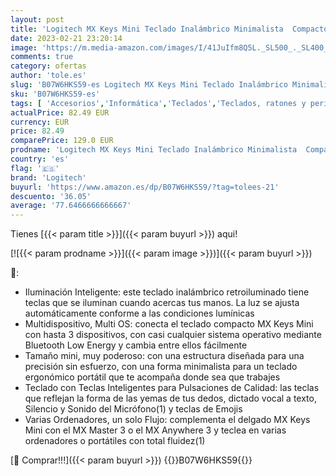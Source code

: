 ```yaml
---
layout: post
title: 'Logitech MX Keys Mini Teclado Inalámbrico Minimalista  Compacto  Bluetooth  Retroiluminado  USB-C  Compatible con Apple macOS  iOS  Windows  Linux Android  de Metal  Rosa'
date: 2023-02-21 23:20:14
image: 'https://m.media-amazon.com/images/I/41JuIfm8Q5L._SL500_._SL400_.jpg'
comments: true
category: ofertas
author: 'tole.es'
slug: 'B07W6HKS59-es Logitech MX Keys Mini Teclado Inalámbrico Minimalista...'
sku: 'B07W6HKS59-es'
tags: [ 'Accesorios','Informática','Teclados','Teclados, ratones y periféricos de entrada','apple','logitech','🇪🇸', ]
actualPrice: 82.49 EUR
currency: EUR
price: 82.49
comparePrice: 129.0 EUR
prodname: 'Logitech MX Keys Mini Teclado Inalámbrico Minimalista  Compacto  Bluetooth  Retroiluminado  USB-C  Compatible con Apple macOS  iOS  Windows  Linux Android  de Metal  Rosa'
country: 'es'
flag: '🇪🇸'
brand: 'Logitech'
buyurl: 'https://www.amazon.es/dp/B07W6HKS59/?tag=tolees-21'
descuento: '36.05'
average: '77.6466666666667'
---
```


Tienes [{{< param title >}}]({{< param buyurl >}}) aqui!

[![{{< param prodname >}}]({{< param image >}})]({{< param buyurl >}})

🔎:

- Iluminación Inteligente: este teclado inalámbrico retroiluminado tiene teclas que se iluminan cuando acercas tus manos. La luz se ajusta automáticamente conforme a las condiciones lumínicas
- Multidispositivo, Multi OS: conecta el teclado compacto MX Keys Mini con hasta 3 dispositivos, con casi cualquier sistema operativo mediante Bluetooth Low Energy y cambia entre ellos fácilmente
- Tamaño mini, muy poderoso: con una estructura diseñada para una precisión sin esfuerzo, con una forma minimalista para un teclado ergonómico portátil que te acompaña donde sea que trabajes
- Teclado con Teclas Inteligentes para Pulsaciones de Calidad: las teclas que reflejan la forma de las yemas de tus dedos, dictado vocal a texto, Silencio y Sonido del Micrófono(1) y teclas de Emojis
- Varias Ordenadores, un solo Flujo: complementa el delgado MX Keys Mini con el MX Master 3 o el MX Anywhere 3 y teclea en varias ordenadores o portátiles con total fluidez(1)

[🛒 Comprar!!!]({{< param buyurl >}})
{{<world>}}B07W6HKS59{{</world>}}
